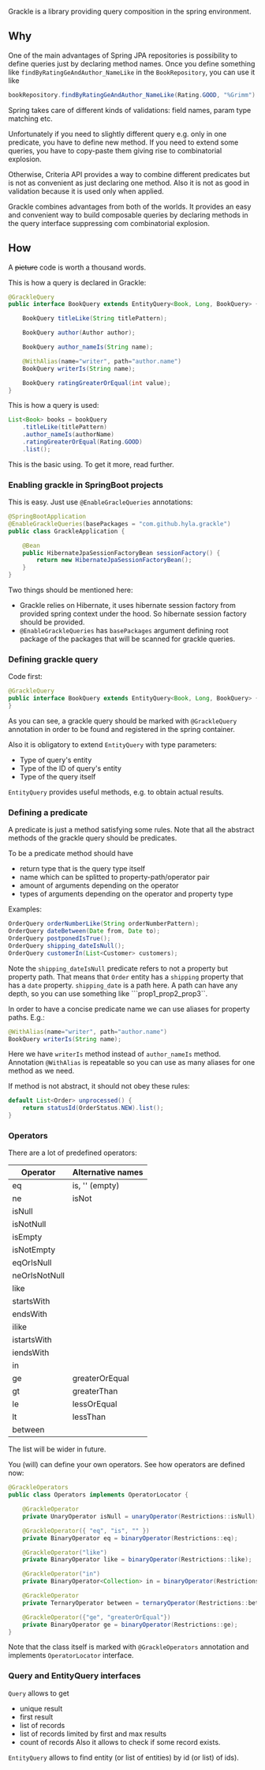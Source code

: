 Grackle is a library providing query composition in the spring environment.

## Why

One of the main advantages of Spring JPA repositories is possibility to define
queries just by declaring method names. Once you define something like
``findByRatingGeAndAuthor_NameLike`` in the ``BookRepository``, you can use it
like

```java
bookRepository.findByRatingGeAndAuthor_NameLike(Rating.GOOD, "%Grimm")
```

Spring takes care of different kinds of validations: field names, param type
matching etc.

Unfortunately if you need to slightly different query e.g. only in one
predicate, you have to define new method. If you need to extend some queries,
you have to copy-paste them giving rise to combinatorial explosion.

Otherwise, Criteria API provides a way to combine different predicates but is
not as convenient as just declaring one method. Also it is not as good in
validation because it is used only when applied.

Grackle combines advantages from both of the worlds. It provides an easy and
convenient way to build composable queries by declaring methods in the query
interface suppressing com combinatorial explosion.

## How

A ~~picture~~ code is worth a thousand words.

This is how a query is declared in Grackle:

```java
@GrackleQuery
public interface BookQuery extends EntityQuery<Book, Long, BookQuery> {

    BookQuery titleLike(String titlePattern);

    BookQuery author(Author author);

    BookQuery author_nameIs(String name);

    @WithAlias(name="writer", path="author.name")
    BookQuery writerIs(String name);

    BookQuery ratingGreaterOrEqual(int value);
}
```

This is how a query is used:

```java
List<Book> books = bookQuery
    .titleLike(titlePattern)
    .author_nameIs(authorName)
    .ratingGreaterOrEqual(Rating.GOOD)
    .list();
```

This is the basic using. To get it more, read further.

### Enabling grackle in SpringBoot projects

This is easy. Just use ``@EnableGracleQueries`` annotations:

```java
@SpringBootApplication
@EnableGrackleQueries(basePackages = "com.github.hyla.grackle")
public class GrackleApplication {

    @Bean
    public HibernateJpaSessionFactoryBean sessionFactory() {
        return new HibernateJpaSessionFactoryBean();
    }
}
```

Two things should be mentioned here:

* Grackle relies on Hibernate, it uses hibernate session factory from provided
spring context under the hood. So hibernate session factory should be provided.
* ```@EnableGrackleQueries``` has ```basePackages``` argument defining root
package of the packages that will be scanned for grackle queries.

### Defining grackle query

Code first:

```java
@GrackleQuery
public interface BookQuery extends EntityQuery<Book, Long, BookQuery> {
}
```

As you can see, a grackle query should be marked with ```@GrackleQuery```
annotation in order to be found and registered in the spring container.

Also it is obligatory to extend ```EntityQuery``` with type parameters:
* Type of query's entity
* Type of the ID of query's entity
* Type of the query itself

```EntityQuery``` provides useful methods, e.g. to obtain actual results.

### Defining a predicate

A predicate is just a method satisfying some rules. Note that all the abstract
methods of the grackle query should be predicates.

To be a predicate method should have
* return type that is the query type itself
* name which can be splitted to property-path/operator pair
* amount of arguments depending on the operator
* types of arguments depending on the operator and property type

Examples:

```java
OrderQuery orderNumberLike(String orderNumberPattern);
OrderQuery dateBetween(Date from, Date to);
OrderQuery postponedIsTrue();
OrderQuery shipping_dateIsNull();
OrderQuery customerIn(List<Customer> customers);
```

Note the ```shipping_dateIsNull``` predicate refers to not a property but property path.
That means that ```Order``` entity has a ```shipping``` property that has a ```date``` property.
```shipping_date``` is a path here. A path can have any depth, so you can use something like
```prop1_prop2_prop3``.

In order to have a concise predicate name we can use aliases for property paths. E.g.:

```java
@WithAlias(name="writer", path="author.name")
BookQuery writerIs(String name);
```

Here we have ```writerIs``` method instead of ```author_nameIs``` method.
Annotation ```@WithAlias``` is repeatable so you can use as many aliases for one method as we need.

If method is not abstract, it should not obey these rules:

```java
default List<Order> unprocessed() {
    return statusId(OrderStatus.NEW).list();
}
```

### Operators

There are a lot of predefined operators:

| Operator      | Alternative names |
| ------------- | ----------------- |
| eq            | is, '' (empty)    |
| ne            | isNot             |
| isNull        |                   |
| isNotNull     |                   |
| isEmpty       |                   |
| isNotEmpty    |                   |
| eqOrIsNull    |                   |
| neOrIsNotNull |                   |
| like          |                   |
| startsWith    |                   |
| endsWith      |                   |
| ilike         |                   |
| istartsWith   |                   |
| iendsWith     |                   |
| in            |                   |
| ge            | greaterOrEqual    |
| gt            | greaterThan       |
| le            | lessOrEqual       |
| lt            | lessThan          |
| between       |                   |

The list will be wider in future.

You (will) can define your own operators. See how operators are defined now:

```java
@GrackleOperators
public class Operators implements OperatorLocator {

    @GrackleOperator
    private UnaryOperator isNull = unaryOperator(Restrictions::isNull);

    @GrackleOperator({ "eq", "is", "" })
    private BinaryOperator eq = binaryOperator(Restrictions::eq);

    @GrackleOperator("like")
    private BinaryOperator like = binaryOperator(Restrictions::like);

    @GrackleOperator("in")
    private BinaryOperator<Collection> in = binaryOperator(Restrictions::in);

    @GrackleOperator
    private TernaryOperator between = ternaryOperator(Restrictions::between);

    @GrackleOperator({"ge", "greaterOrEqual"})
    private BinaryOperator ge = binaryOperator(Restrictions::ge);
}
```

Note that the class itself is marked with ```@GrackleOperators``` annotation
and implements ```OperatorLocator``` interface.

### Query and EntityQuery interfaces

```Query``` allows to get
* unique result
* first result
* list of records
* list of records limited by first and max results
* count of records
Also it allows to check if some record exists.

```EntityQuery``` allows to find entity (or list of entities) by id (or list)
of ids).

